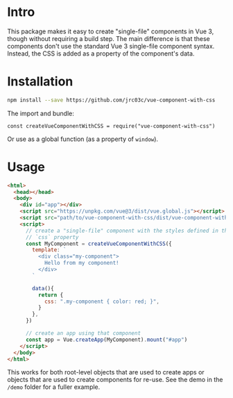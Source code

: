 # Intro

This package makes it easy to create "single-file" components in Vue 3, though without requiring a build step. The main difference is that these components don't use the standard Vue 3 single-file component syntax. Instead, the CSS is added as a property of the component's data.

# Installation

```bash
npm install --save https://github.com/jrc03c/vue-component-with-css
```

The import and bundle:

```node
const createVueComponentWithCSS = require("vue-component-with-css")
```

Or use as a global function (as a property of `window`).

# Usage

```html
<html>
  <head></head>
  <body>
    <div id="app"></div>
    <script src="https://unpkg.com/vue@3/dist/vue.global.js"></script>
    <script src="path/to/vue-component-with-css/dist/vue-component-with-css.js"></script>
    <script>
      // create a "single-file" component with the styles defined in the data's
      // `css` property
      const MyComponent = createVueComponentWithCSS({
        template: `
          <div class="my-component">
            Hello from my component!
          </div>
        `

        data(){
          return {
            css: ".my-component { color: red; }",
          }
        },
      })

      // create an app using that component
      const app = Vue.createApp(MyComponent).mount("#app")
    </script>
  </body>
</html>
```

This works for both root-level objects that are used to create apps or objects that are used to create components for re-use. See the demo in the `/demo` folder for a fuller example.
